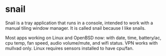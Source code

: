 # snail
Snail is a tray application that runs in a console, intended to work with a manual tiling window manager. It is called snail because I like snails.

Most apps working on Linux and OpenBSD now: with date, time, battery/ac, cpu temp, fan speed, audio volume/mute, and wifi status. VPN works with mullvad only. Linux requires sensors installed to have cpu/fan.

